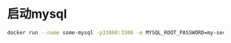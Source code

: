# 启动mysql
```bash
docker run --name some-mysql -p33060:3306 -e MYSQL_ROOT_PASSWORD=my-secret-pw -d mysql
```